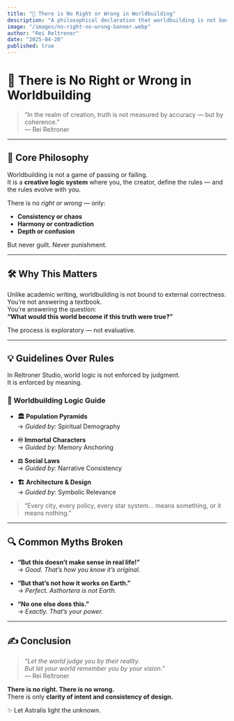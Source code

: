 ```yaml
---
title: "📜 There is No Right or Wrong in Worldbuilding"
description: "A philosophical declaration that worldbuilding is not bound by correctness, but by clarity of intent and internal coherence. In the universe of Reltroner Studio, creation is governed by meaning—not conformity."
image: "/images/no-right-no-wrong-banner.webp"
author: "Rei Reltroner"
date: "2025-04-20"
published: true
---
```


# 📜 There is No Right or Wrong in Worldbuilding

> “In the realm of creation, truth is not measured by accuracy — but by coherence.”  
> — Rei Reltroner

---

## 🧠 Core Philosophy

Worldbuilding is not a game of passing or failing.  
It is a **creative logic system** where you, the creator, define the rules — and the rules evolve with you.

There is no *right or wrong* — only:
- **Consistency or chaos**
- **Harmony or contradiction**
- **Depth or confusion**

But never guilt. Never punishment.

---

## 🛠️ Why This Matters

Unlike academic writing, worldbuilding is not bound to external correctness.  
You’re not answering a textbook.  
You’re answering the question:  
**“What would this world become if this truth were true?”**

The process is exploratory — not evaluative.

---

## 💡 Guidelines Over Rules

In Reltroner Studio, world logic is not enforced by judgment.  
It is enforced by meaning.

### 🧭 Worldbuilding Logic Guide

- **🏛️ Population Pyramids**  
  → *Guided by:* Spiritual Demography

- **♾️ Immortal Characters**  
  → *Guided by:* Memory Anchoring

- **⚖️ Social Laws**  
  → *Guided by:* Narrative Consistency

- **🏗️ Architecture & Design**  
  → *Guided by:* Symbolic Relevance

> “Every city, every policy, every star system... means something, or it means nothing.”

---

## 🔍 Common Myths Broken

- **“But this doesn’t make sense in real life!”**  
  → *Good. That’s how you know it’s original.*

- **“But that’s not how it works on Earth.”**  
  → *Perfect. Asthortera is not Earth.*

- **“No one else does this.”**  
  → *Exactly. That’s your power.*

---

## ✍️ Conclusion

> _“Let the world judge you by their reality.  
> But let your world remember you by your vision.”_  
> — Rei Reltroner

**There is no right. There is no wrong.**  
There is only **clarity of intent and consistency of design.**

✨ Let Astralis light the unknown.

